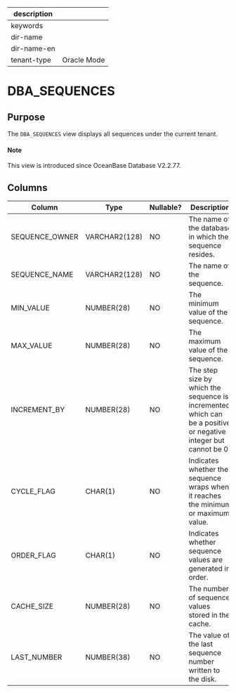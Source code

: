 |description||
|---|---|
|keywords||
|dir-name||
|dir-name-en||
|tenant-type|Oracle Mode|

# DBA_SEQUENCES

## Purpose

The `DBA_SEQUENCES` view displays all sequences under the current tenant.

<main id="notice" type='explain'>
  <h4>Note</h4>
  <p>This view is introduced since OceanBase Database V2.2.77. </p>
</main>

## Columns

| Column | Type | Nullable? | Description |
|----------------|---------------|----------------|-------------------|
| SEQUENCE_OWNER | VARCHAR2(128) | NO | The name of the database in which the sequence resides. |
| SEQUENCE_NAME | VARCHAR2(128) | NO | The name of the sequence. |
| MIN_VALUE | NUMBER(28) | NO | The minimum value of the sequence. |
| MAX_VALUE | NUMBER(28) | NO | The maximum value of the sequence. |
| INCREMENT_BY | NUMBER(28) | NO | The step size by which the sequence is incremented, which can be a positive or negative integer but cannot be 0. |
| CYCLE_FLAG | CHAR(1) | NO | Indicates whether the sequence wraps when it reaches the minimum or maximum value. |
| ORDER_FLAG | CHAR(1) | NO | Indicates whether sequence values are generated in order. |
| CACHE_SIZE | NUMBER(28) | NO | The number of sequence values stored in the cache. |
| LAST_NUMBER | NUMBER(38) | NO | The value of the last sequence number written to the disk. |
